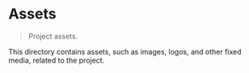 # Assets

> Project assets.

<!-- Section to include introductory text. Make sure to keep an empty line after the intro `section` element and another before the `/section` close. -->

<section class="intro">

This directory contains assets, such as images, logos, and other fixed media, related to the project.

</section>

<!-- /.intro -->

<!-- Section to include notes. Make sure to keep an empty line after the `section` element and another before the `/section` close. -->

<section class="notes">

</section>

<!-- /.notes -->

<!-- Section for all links. Make sure to keep an empty line after the `section` element and another before the `/section` close. -->

<section class="links">

</section>

<!-- /.links -->
